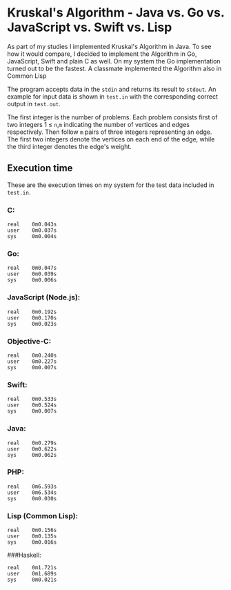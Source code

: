 # Kruskal's Algorithm - Java vs. Go vs. JavaScript vs. Swift vs. Lisp

As part of my studies I implemented Kruskal's Algorithm in Java. To see how it would compare, I decided to implement the Algorithm in Go, JavaScript, Swift and plain C as well. On my system the Go implementation turned out to be the fastest. A classmate implemented the Algorithm also in Common Lisp

The program accepts data in the `stdin` and returns its result to `stdout`. An example for input data is shown in `test.in` with the corresponding correct output in `test.out`.

The first integer is the number of problems. Each problem consists first of two integers 1 ≤ `n`,`m` indicating the number of vertices and edges respectively. Then follow `m` pairs of three integers representing an edge. The first two integers denote the vertices on each end of the edge, while the third integer denotes the edge's weight.

## Execution time

These are the execution times on my system for the test data included in `test.in`.

### C:
```
real    0m0.043s
user    0m0.037s
sys     0m0.004s
```

### Go:
```
real    0m0.047s
user    0m0.039s
sys     0m0.006s
```

### JavaScript (Node.js):
```
real    0m0.192s
user    0m0.170s
sys     0m0.023s
```

### Objective-C:
```
real    0m0.240s
user    0m0.227s
sys     0m0.007s
```

### Swift:
```
real    0m0.533s
user    0m0.524s
sys     0m0.007s
```

### Java:
```
real    0m0.279s
user    0m0.622s
sys     0m0.062s
```

### PHP:
```
real    0m6.593s
user    0m6.534s
sys     0m0.030s
```

### Lisp (Common Lisp):
```
real    0m0.156s
user    0m0.135s
sys     0m0.016s
```

###Haskell:
```
real    0m1.721s
user    0m1.689s
sys     0m0.021s
```
